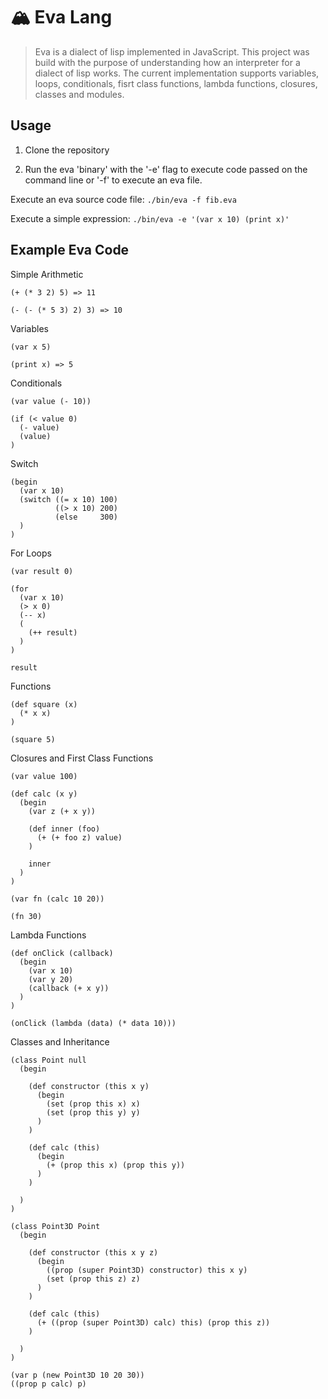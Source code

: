 # 🏔 Eva Lang

> Eva is a dialect of lisp implemented in JavaScript. This project was build with the purpose of understanding how an interpreter for a dialect of lisp works. The current implementation supports variables, loops, conditionals, fisrt class functions, lambda functions, closures, classes and modules.

## Usage

1. Clone the repository

2. Run the eva 'binary' with the '-e' flag to execute code passed on the command line or '-f' to execute an eva file.

Execute an eva source code file: `./bin/eva -f fib.eva`

Execute a simple expression: `./bin/eva -e '(var x 10) (print x)'`

## Example Eva Code

Simple Arithmetic

```
(+ (* 3 2) 5) => 11

(- (- (* 5 3) 2) 3) => 10
```

Variables

```
(var x 5)

(print x) => 5
```

Conditionals

```
(var value (- 10))

(if (< value 0)
  (- value)
  (value)
)
```

Switch

```
(begin
  (var x 10)
  (switch ((= x 10) 100)
          ((> x 10) 200)
          (else     300)
  )
)
```

For Loops

```
(var result 0)

(for
  (var x 10)
  (> x 0)
  (-- x)
  (
    (++ result)
  )
)

result
```

Functions

```
(def square (x)
  (* x x)
)

(square 5)
```

Closures and First Class Functions

```
(var value 100)

(def calc (x y)
  (begin
    (var z (+ x y))

    (def inner (foo)
      (+ (+ foo z) value)
    )

    inner
  )
)

(var fn (calc 10 20))

(fn 30)
```

Lambda Functions

```
(def onClick (callback)
  (begin
    (var x 10)
    (var y 20)
    (callback (+ x y))
  )
)

(onClick (lambda (data) (* data 10)))
```

Classes and Inheritance

```
(class Point null
  (begin

    (def constructor (this x y)
      (begin
        (set (prop this x) x)
        (set (prop this y) y)
      )
    )

    (def calc (this)
      (begin
        (+ (prop this x) (prop this y))
      )
    )

  )
)

(class Point3D Point
  (begin

    (def constructor (this x y z)
      (begin
        ((prop (super Point3D) constructor) this x y)
        (set (prop this z) z)
      )
    )

    (def calc (this)
      (+ ((prop (super Point3D) calc) this) (prop this z))
    )

  )
)

(var p (new Point3D 10 20 30))
((prop p calc) p)
```
